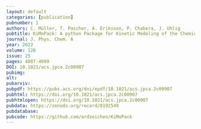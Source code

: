 ```yaml
---
layout: default
categories: [publication]
pubnumber: 1
authors: C. Müller, T. Pascher, A. Eriksson, P. Chabera, J. Uhlig 
pubtitle: KiMoPack: A python Package for Kinetic Modeling of the Chemical Mechanism
journal: J. Phys. Chem. A
year: 2022
volume: 126
issue: 25
pages: 4087-4099
DOI: 10.1021/acs.jpca.2c00907
pubimg: 
alt: 
pubarxiv: 
pubpdf: https://pubs.acs.org/doi/epdf/10.1021/acs.jpca.2c00907
pubhtml: https://doi.org/10.1021/acs.jpca.2c00907
pubhtmlopen: https://doi.org/10.1021/acs.jpca.2c00907
pubdata: https://zenodo.org/record/8192549
pubdatabase: 
pubcode: https://github.com/erdzeichen/KiMoPack
---
```


